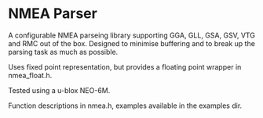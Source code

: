 # NMEA Parser #

A configurable NMEA parseing library supporting GGA, GLL, GSA, GSV, VTG and RMC
out of the box. Designed to minimise buffering and to break up the parsing task
as much as possible.

Uses fixed point representation, but provides a floating point wrapper in
nmea_float.h.

Tested using a u-blox NEO-6M.

Function descriptions in nmea.h, examples available in the examples dir.
